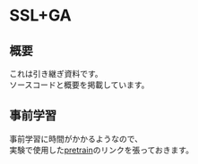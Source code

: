 # SSL+GA
## 概要  
これは引き継ぎ資料です。  
ソースコードと概要を掲載しています。  
## 事前学習  
事前学習に時間がかかるようなので、  
実験で使用した[pretrain](https://drive.google.com/drive/folders/1uncKyIJ2Hocvo5ynp_aKB6Fs1CRCgKvM?usp=sharing)のリンクを張っておきます。
